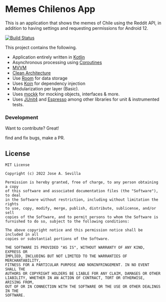 # Memes Chilenos App

This is an application that shows the memes of Chile using the Reddit API, in addition to having settings and requesting permissions for Android 12.

[![Build Status](https://travis-ci.org/joemccann/dillinger.svg?branch=master)](https://travis-ci.org/joemccann/dillinger)

This project contains the following.

  - Application entirely written in [Kotlin](https://kotlinlang.org)
  - Asynchronous processing using [Coroutines](https://kotlin.github.io/kotlinx.coroutines/)
  - [MVVM]
  - [Clean Architecture]
  - Use [Room](https://developer.android.com/training/data-storage/room) for data storage
  - Uses [Koin](https://github.com/InsertKoinIO/koin) for dependency injection
  - Modularization per layer (Basic).
  - Uses [mockk](https://github.com/mockk/mockk) for mocking objects, interfaces & more.
  - Uses [JUnit4](https://developer.android.com/training/testing/junit-rules) and [Espresso](https://developer.android.com/training/testing/espresso) among other libraries for unit & instrumented tests.

### Development

Want to contribute? Great!

find and fix bugs, make a PR.

License
----
```
MIT License

Copyright (c) 2022 Jose A. Sevilla

Permission is hereby granted, free of charge, to any person obtaining a copy
of this software and associated documentation files (the "Software"), to deal
in the Software without restriction, including without limitation the rights
to use, copy, modify, merge, publish, distribute, sublicense, and/or sell
copies of the Software, and to permit persons to whom the Software is
furnished to do so, subject to the following conditions:

The above copyright notice and this permission notice shall be included in all
copies or substantial portions of the Software.

THE SOFTWARE IS PROVIDED "AS IS", WITHOUT WARRANTY OF ANY KIND, EXPRESS OR
IMPLIED, INCLUDING BUT NOT LIMITED TO THE WARRANTIES OF MERCHANTABILITY,
FITNESS FOR A PARTICULAR PURPOSE AND NONINFRINGEMENT. IN NO EVENT SHALL THE
AUTHORS OR COPYRIGHT HOLDERS BE LIABLE FOR ANY CLAIM, DAMAGES OR OTHER
LIABILITY, WHETHER IN AN ACTION OF CONTRACT, TORT OR OTHERWISE, ARISING FROM,
OUT OF OR IN CONNECTION WITH THE SOFTWARE OR THE USE OR OTHER DEALINGS IN THE
SOFTWARE.
```
   [Kotlin Coroutines]: <https://kotlinlang.org/docs/reference/coroutines-overview.html>
   [MVVM]: <https://developer.android.com/jetpack/docs/guide>
   [Clean Architecture]: <https://proandroiddev.com/clean-architecture-data-flow-dependency-rule-615ffdd79e29>

